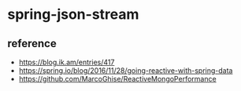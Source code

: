 # spring-json-stream

## reference 
 * https://blog.ik.am/entries/417
 * https://spring.io/blog/2016/11/28/going-reactive-with-spring-data
 * https://github.com/MarcoGhise/ReactiveMongoPerformance
